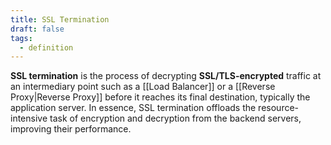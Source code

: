 ```yaml
---
title: SSL Termination
draft: false
tags:
  - definition
---
```

**SSL termination** is the process of decrypting **SSL/TLS-encrypted** traffic at an intermediary point such as a [[Load Balancer]] or a [[Reverse Proxy|Reverse Proxy]] before it reaches its final destination, typically the application server. In essence, SSL termination offloads the resource-intensive task of encryption and decryption from the backend servers, improving their performance.